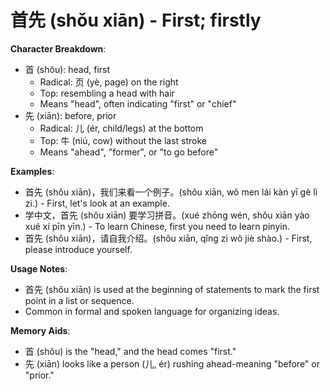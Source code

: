 # **首先 (shǒu xiān) - First; firstly**

**Character Breakdown**:  
- 首 (shǒu): head, first
  - Radical: 页 (yè, page) on the right
  - Top: resembling a head with hair
  - Means "head", often indicating "first" or "chief"  
- 先 (xiān): before, prior
  - Radical: 儿 (ér, child/legs) at the bottom
  - Top: 牛 (niú, cow) without the last stroke
  - Means "ahead", "former", or "to go before"

**Examples**:  
- 首先 (shǒu xiān)，我们来看一个例子。(shǒu xiān, wǒ men lái kàn yī gè lì zi.) - First, let's look at an example.  
- 学中文，首先 (shǒu xiān) 要学习拼音。(xué zhōng wén, shǒu xiān yào xué xí pīn yīn.) - To learn Chinese, first you need to learn pinyin.  
- 首先 (shǒu xiān)，请自我介绍。(shǒu xiān, qǐng zì wǒ jiè shào.) - First, please introduce yourself.

**Usage Notes**:  
- 首先 (shǒu xiān) is used at the beginning of statements to mark the first point in a list or sequence.  
- Common in formal and spoken language for organizing ideas.

**Memory Aids**:  
- 首 (shǒu) is the "head," and the head comes "first."  
- 先 (xiān) looks like a person (儿, ér) rushing ahead-meaning "before" or "prior."
